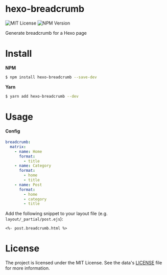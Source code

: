# hexo-breadcrumb
![MIT License](https://img.shields.io/npm/l/hexo-breadcrumb?style=social)
![NPM Version](https://img.shields.io/npm/v/hexo-breadcrumb?style=social)

Generate breadcrumb for a Hexo page

# Install

**NPM**
```bash
$ npm install hexo-breadcrumb --save-dev
```

**Yarn**
```bash
$ yarn add hexo-breadcrumb --dev
```

# Usage
#### Config
```yaml
breadcrumb:
  matrix:
    - name: Home
      format:
        - title
    - name: Category
      format:
        - home
        - title
    - name: Post
      format:
        - home
        - category
        - title
```

Add the following snippet to your layout file (e.g. `layout/_partial/post.ejs`):
```ejs
<%- post.breadcrumb.html %>
```

# License
The project is licensed under the MIT License. See the data's [LICENSE](LICENSE) file for more information.
